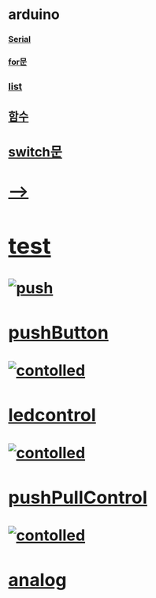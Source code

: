 # arduino

<h3><a href = "https://github.com/jinu12/arduino/blob/main/memo/Serial.md">Serial</a></h2>

<h3><a href = "https://github.com/jinu12/arduino/blob/main/for/"> for문

<h3><a href = "https://github.com/jinu12/arduino/blob/main/array/"> list

<h3><a href = "https://github.com/jinu12/arduino/blob/main/function/"> 함수

<h3><a href = "https://github.com/jinu12/arduino/blob/main/switch/"> switch문
  
<h3><a href = "https://github.com/jinu12/arduino/blob/main/test/> 아두이노 실험
  
<!--   
<img width="%100" alt='erd' src='https://user-images.githubusercontent.com/73889507/159135823-3fd2d2cf-c9c9-4bb9-9406-9795dcc707c0.png'> -->
  
<p></p>
  
## test
  
<img width ="%100" alt = "push" src= "https://user-images.githubusercontent.com/73889507/159877453-75deb05c-d94c-435f-ad1c-32c913950a37.gif">

### pushButton
  
  <img width ="%100" alt = "contolled" src= "https://user-images.githubusercontent.com/73889507/159880764-6acf0126-45c1-4487-9cb0-0605b380a293.gif">

### ledcontrol
  
  <img width ="%100" alt = "contolled" src= "https://user-images.githubusercontent.com/73889507/159881578-e1d61fab-0347-49df-b3cc-af369aecf9f8.gif">

### pushPullControl
  
  <img width ="%100" alt = "contolled" src= "https://user-images.githubusercontent.com/73889507/160081889-2044d28a-be59-469a-84e2-89e2a3886faf.gif">

### analog
